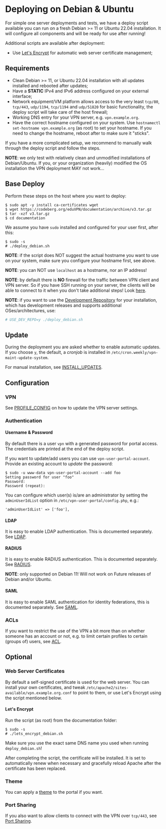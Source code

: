 # Deploying on Debian & Ubuntu

For simple one server deployments and tests, we have a deploy script available 
you can run on a fresh Debian >= 11 or Ubuntu 22.04 installation. It will 
configure all components and will be ready for use after running!

Additional scripts are available after deployment:

* Use [Let's Encrypt](https://letsencrypt.org/) for automatic web server 
  certificate management;

## Requirements

* Clean Debian >= 11, or Ubuntu 22.04 installation with all updates installed 
  and rebooted after updates;
* Have a **STATIC** IPv4 and IPv6 address configured on your external 
  interface;
* Network equipment/VM platform allows access to the very least `tcp/80`, 
  `tcp/443`, `udp/1194`, `tcp/1194` and `udp/51820` for basic functionality, 
  the deploy script will take care of the host firewall;
* Working DNS entry for your VPN server, e.g. `vpn.example.org`.
* Have the correct hostname configured on your system. Use 
  `hostnamectl set-hostname vpn.example.org` (as root) to set your hostname. If 
  you need to change the hostname, reboot after to make sure it "sticks".

If you have a more complicated setup, we recommend to manually walk through 
the deploy script and follow the steps.

**NOTE**: we only test with relatively clean and unmodified installations of 
Debian/Ubuntu. If you, or your organization (heavily) modified the OS 
installation the VPN deployment MAY not work...

## Base Deploy

Perform these steps on the host where you want to deploy:

    $ sudo apt -y install ca-certificates wget
    $ wget https://codeberg.org/eduVPN/documentation/archive/v3.tar.gz
    $ tar -xzf v3.tar.gz
    $ cd documentation

We assume you have `sudo` installed and configured for your user first, after
this:

    $ sudo -s
    # ./deploy_debian.sh

**NOTE**: if the script does NOT suggest the actual hostname you want to use 
on your system, make sure you configure your hostname first, see above.

**NOTE**: you can NOT use `localhost` as a hostname, nor an IP address!

**NOTE**: by default there is **NO** firewall for the traffic between VPN 
client and VPN server. So if you have SSH running on your server, the clients
will be able to connect to it when you don't take additional steps! Look 
[here](FIREWALL.md).

**NOTE**: if you want to use the [Development Repository](DEVELOPMENT_REPO.md) 
for your installation, which has development releases and supports additional 
OSes/architectures, use:

```bash
# USE_DEV_REPO=y ./deploy_debian.sh
```

## Update

During the deployment you are asked whether to enable automatic updates. If you
choose `y`, the default, a _cronjob_ is installed in 
`/etc/cron.weekly/vpn-maint-update-system`.

For manual installation, see [INSTALL_UPDATES](INSTALL_UPDATES.md).

## Configuration

### VPN

See [PROFILE_CONFIG](PROFILE_CONFIG.md) on how to update the VPN server 
settings.

### Authentication 

#### Username & Password

By default there is a user `vpn` with a generated password for portal access. 
The credentials are printed at the end of the deploy script.

If you want to update/add users you can use `vpn-user-portal-account`. 
Provide an existing account to _update_ the password:

    $ sudo -u www-data vpn-user-portal-account --add foo
    Setting password for user "foo"
    Password: 
    Password (repeat): 

You can configure which user(s) is/are an administrator by setting the 
`adminUserIdList` option in `/etc/vpn-user-portal/config.php`, e.g.:

    'adminUserIdList' => ['foo'],

#### LDAP

It is easy to enable LDAP authentication. This is documented separately. See
[LDAP](LDAP.md).

#### RADIUS

It is easy to enable RADIUS authentication. This is documented separately. See
[RADIUS](RADIUS.md).

**NOTE**: only supported on Debian 11! Will not work on Future releases of 
Debian and/or Ubuntu.

#### SAML

It is easy to enable SAML authentication for identity federations, this is 
documented separately. See [SAML](SAML.md).

### ACLs

If you want to restrict the use of the VPN a bit more than on whether someone
has an account or not, e.g. to limit certain profiles to certain (groups of)
users, see [ACL](ACL.md).

## Optional

### Web Server Certificates

By default a self-signed certificate is used for the web server. You can 
install your own certificates, and tweak 
`/etc/apache2/sites-available/vpn.example.org.conf` to point to them, or use 
Let's Encrypt using the script mentioned below.

#### Let's Encrypt

Run the script (as root) from the documentation folder:

    $ sudo -s
    # ./lets_encrypt_debian.sh

Make sure you use the exact same DNS name you used when running 
`deploy_debian.sh`! 

After completing the script, the certificate will be installed. It is set to
automatically renew when necessary and gracefully reload Apache after the 
certificate has been replaced.

### Theme

You can apply a [theme](BRANDING.md) to the portal if you want.

### Port Sharing

If you also want to allow clients to connect with the VPN over `tcp/443`, see 
[Port Sharing](PORT_SHARING.md).
